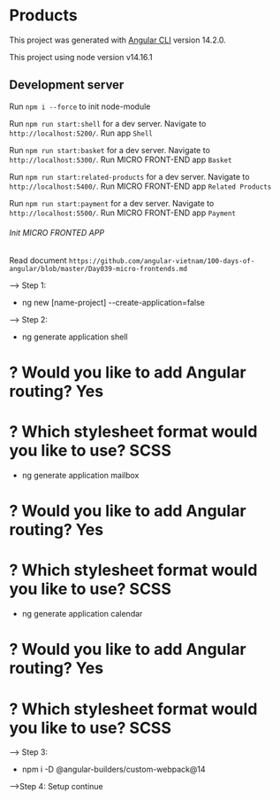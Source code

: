 # Products

This project was generated with [Angular CLI](https://github.com/angular/angular-cli) version 14.2.0. 

This project using node version v14.16.1

## Development server

Run `npm i --force` to init node-module

Run `npm run start:shell` for a dev server. Navigate to `http://localhost:5200/`. Run app `Shell`

Run `npm run start:basket` for a dev server. Navigate to `http://localhost:5300/`. Run MICRO FRONT-END app `Basket`

Run `npm run start:related-products` for a dev server. Navigate to `http://localhost:5400/`. Run MICRO FRONT-END app `Related Products`

Run `npm run start:payment` for a dev server. Navigate to `http://localhost:5500/`. Run MICRO FRONT-END app `Payment`


###### Init MICRO FRONTED APP


Read document `https://github.com/angular-vietnam/100-days-of-angular/blob/master/Day039-micro-frontends.md`

--> Step 1:

- ng new [name-project] --create-application=false

--> Step 2:

- ng generate application shell

# ? Would you like to add Angular routing? Yes
# ? Which stylesheet format would you like to use? SCSS

- ng generate application mailbox

# ? Would you like to add Angular routing? Yes
# ? Which stylesheet format would you like to use? SCSS

- ng generate application calendar

# ? Would you like to add Angular routing? Yes
# ? Which stylesheet format would you like to use? SCSS


--> Step 3:

- npm i -D @angular-builders/custom-webpack@14

-->Step 4: Setup continue
